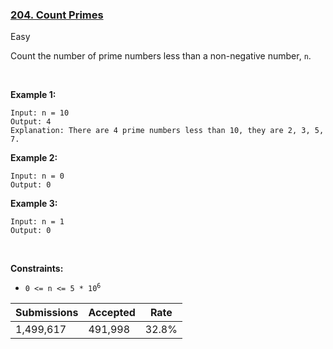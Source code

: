 ### [204. Count Primes](https://leetcode.com/problems/count-primes/)

Easy

Count the number of prime numbers less than a non-negative number, `` n ``.

 

__Example 1:__

```
Input: n = 10
Output: 4
Explanation: There are 4 prime numbers less than 10, they are 2, 3, 5, 7.
```

__Example 2:__

```
Input: n = 0
Output: 0
```

__Example 3:__

```
Input: n = 1
Output: 0
```

 

__Constraints:__

*   <code>0 <= n <= 5 * 10<sup>6</sup></code>

| Submissions    | Accepted     | Rate   |
| -------------- | ------------ | ------ |
| 1,499,617 | 491,998 | 32.8% |